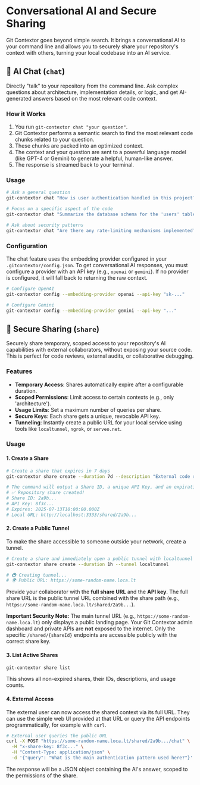 # Conversational AI and Secure Sharing

Git Contextor goes beyond simple search. It brings a conversational AI to your command line and allows you to securely share your repository's context with others, turning your local codebase into an AI service.

## 💬 AI Chat (`chat`)

Directly "talk" to your repository from the command line. Ask complex questions about architecture, implementation details, or logic, and get AI-generated answers based on the most relevant code context.

### How it Works

1.  You run `git-contextor chat "your question"`.
2.  Git Contextor performs a semantic search to find the most relevant code chunks related to your question.
3.  These chunks are packed into an optimized context.
4.  The context and your question are sent to a powerful language model (like GPT-4 or Gemini) to generate a helpful, human-like answer.
5.  The response is streamed back to your terminal.

### Usage

```bash
# Ask a general question
git-contextor chat "How is user authentication handled in this project?"

# Focus on a specific aspect of the code
git-contextor chat "Summarize the database schema for the 'users' table" --context architecture

# Ask about security patterns
git-contextor chat "Are there any rate-limiting mechanisms implemented?" --context security
```

### Configuration

The chat feature uses the embedding provider configured in your `.gitcontextor/config.json`. To get conversational AI responses, you must configure a provider with an API key (e.g., `openai` or `gemini`). If no provider is configured, it will fall back to returning the raw context.

```bash
# Configure OpenAI
git-contextor config --embedding-provider openai --api-key "sk-..."

# Configure Gemini
git-contextor config --embedding-provider gemini --api-key "..."
```

## 🚀 Secure Sharing (`share`)

Securely share temporary, scoped access to your repository's AI capabilities with external collaborators, without exposing your source code. This is perfect for code reviews, external audits, or collaborative debugging.

### Features

-   **Temporary Access**: Shares automatically expire after a configurable duration.
-   **Scoped Permissions**: Limit access to certain contexts (e.g., only 'architecture').
-   **Usage Limits**: Set a maximum number of queries per share.
-   **Secure Keys**: Each share gets a unique, revocable API key.
-   **Tunneling**: Instantly create a public URL for your local service using tools like `localtunnel`, `ngrok`, or `serveo.net`.

### Usage

#### 1. Create a Share

```bash
# Create a share that expires in 7 days
git-contextor share create --duration 7d --description "External code review for auth module"

# The command will output a Share ID, a unique API Key, and an expiration date.
# ✅ Repository share created!
# Share ID: 2a9b...
# API Key: 8f3c...
# Expires: 2025-07-13T10:00:00.000Z
# Local URL: http://localhost:3333/shared/2a9b...
```

#### 2. Create a Public Tunnel

To make the share accessible to someone outside your network, create a tunnel.

```bash
# Create a share and immediately open a public tunnel with localtunnel
git-contextor share create --duration 1h --tunnel localtunnel

# 🚇 Creating tunnel...
# 🌍 Public URL: https://some-random-name.loca.lt
```
Provide your collaborator with the **full share URL** and the **API key**. The full share URL is the public tunnel URL combined with the share path (e.g., `https://some-random-name.loca.lt/shared/2a9b...`).

**Important Security Note:** The main tunnel URL (e.g., `https://some-random-name.loca.lt`) only displays a public landing page. Your Git Contextor admin dashboard and private APIs are **not** exposed to the internet. Only the specific `/shared/{shareId}` endpoints are accessible publicly with the correct share key.

#### 3. List Active Shares

```bash
git-contextor share list
```
This shows all non-expired shares, their IDs, descriptions, and usage counts.

#### 4. External Access

The external user can now access the shared context via its full URL. They can use the simple web UI provided at that URL or query the API endpoints programmatically, for example with `curl`.

```bash
# External user queries the public URL
curl -X POST "https://some-random-name.loca.lt/shared/2a9b.../chat" \
  -H "x-share-key: 8f3c..." \
  -H "Content-Type: application/json" \
  -d '{"query": "What is the main authentication pattern used here?"}'
```

The response will be a JSON object containing the AI's answer, scoped to the permissions of the share.
